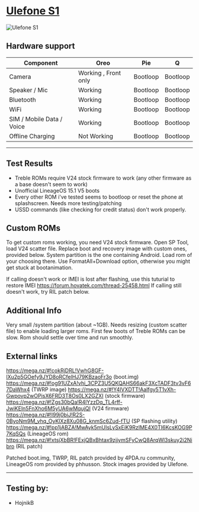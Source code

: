 # [Ulefone S1](https://www.gsmarena.com/ulefone_s1-10036.php)
![Ulefone S1](https://fdn2.gsmarena.com/vv/pics/ulefone/ulefone-s1.jpg)
## Hardware support

| Component                 | Oreo                      | Pie                       | Q                         |
|---------------------------|---------------------------|---------------------------|---------------------------|
| Camera                    | Working , Front only      | Bootloop                  | Bootloop                  |
| Speaker / Mic             | Working                   | Bootloop                  | Bootloop                  |
| Bluetooth                 | Working                   | Bootloop                  | Bootloop                  |
| WiFi                      | Working                   | Bootloop                  | Bootloop                  |
| SIM / Mobile Data / Voice | Working                   | Bootloop                  | Bootloop                  |
| Offline Charging          | Not Working               | Bootloop                  | Bootloop                  |
---

## Test Results 
  *  Treble ROMs require V24 stock firmware to work (any other firmware as a base doesn't seem to work)
  *  Unofficial LineageOS 15.1 V5 boots
  *  Every other ROM i've tested seems to bootloop or reset the phone at splashscreen. Needs more testing/patching
  *  USSD commands (like checking for credit status) don't work properly.


## Custom ROMs

To get custom roms working, you need V24 stock firmware. Open SP Tool, load V24 scatter file. Replace boot and recovery image with custom ones, provided below. System partition is the one containing Android. Load rom of your choosing there. Use FormatAll+Download option, otherwise you might get stuck at bootanimation.

If calling doesn't work or IMEI is lost after flashing, use this tuturial to restore IMEI
https://forum.hovatek.com/thread-25458.html
If calling still doesn't work, try RIL patch below.

## Additional Info

Very small /system partition (about ~1GB). Needs resizing (custom scatter file) to enable loading larger roms.
First few boots of Treble ROMs can be slow. Rom should settle over time and run smoothly.


## External links
https://mega.nz/#!cokRjDRL!VwhG8GF-lXu2p5GOefy9JYD8oRCfelHJ79KBzaoFr3o (boot.img)
https://mega.nz/#!og91UZxA!vhi_3CPZ3U5QKQAHS66akF3XcTADF3tv3vF67DaWhx4 (TWRP image)
https://mega.nz/#!Y4lVXDTT!Aalfgy5T1vXh-Gwpovp2wOPisX6FRD3T8Os0LX2GZXI (stock firmware)
https://mega.nz/#!Zgs30bQa!R4lYzzDq_TL4rff-JwiKEln5FnXho6M5yUA6wMqujQI (V24 firmware)
https://mega.nz/#!l99j0biJ!R2S-0ByoNm9M_vhq_OyKlXz8Xu08G_knmSc6Zud-fTU (SP flashing utility)
https://mega.nz/#!pp1jABZA!MwAyk5mUIsLySxEiK9RzIME4X0TI6KcsKOG9P7KqSQs (LineageOS rom)
https://mega.nz/#!xtsjXbBR!FExjQBxBhtax9zjjymSFyCwQ8ArqWl3skuy2i2Nibro (RIL patch)

Patched boot.img, TWRP, RIL patch provided by 4PDA.ru community, LineageOS rom provided by phhusson.
Stock images provided by Ulefone.

***

## Testing by:
* HojnikB
